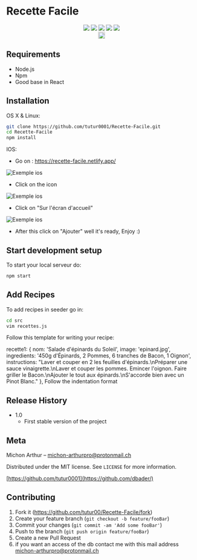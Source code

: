 # Recette Facile
<div align="center">
<img src="https://img.shields.io/badge/react%20-%2320232a.svg?&style=for-the-badge&logo=react&logoColor=%2361DAFB"/>
<img src="https://img.shields.io/badge/node.js%20-%2343853D.svg?&style=for-the-badge&logo=node.js&logoColor=white"/>
<img src="https://img.shields.io/badge/javascript%20-%23323330.svg?&style=for-the-badge&logo=javascript&logoColor=%23F7DF1E"/>
<img src="https://img.shields.io/badge/webpack%20-%238DD6F9.svg?&style=for-the-badge&logo=webpack&logoColor=black" />
<img src="https://img.shields.io/badge/firebase%20-%23039BE5.svg?&style=for-the-badge&logo=firebase"/>
</div>
<div align="center">
<a href="https://badge.fury.io/js/react"><img src="https://badge.fury.io/js/react.svg" alt="npm version" height="18"></a>
</div>

## Requirements

* Node.js 
* Npm
* Good base in React



## Installation

OS X & Linux:

```sh
git clone https://github.com/tutur0001/Recette-Facile.git
cd Recette-Facile
npm install 
```
IOS: 
* Go on :
https://recette-facile.netlify.app/

<img src = "readmeSource/photo2.jpg" title = "google logo" alt = "Exemple ios">

* Click on the icon

<img src = "readmeSource/photo1.jpg" title = "google logo" alt = "Exemple ios">

 * Click on "Sur l'écran d'accueil" 
 
<img src = "readmeSource/photo3.jpg" title = "google logo" alt = "Exemple ios">

* After this click on "Ajouter" 
well it's ready, Enjoy :)
 

## Start development setup

To start your local serveur do:

```sh
npm start
```

## Add Recipes
To add recipes in seeder go in:
```sh
cd src
vim recettes.js 
```
Follow this template for writing your recipe:

  recette1: {
nom: 'Salade d\'épinards du Soleil',
image: 'epinard.jpg',
ingredients: '450g d\'Épinards, 2 Pommes, 6 tranches de Bacon, 1 Oignon',
instructions: "Laver et couper en 2 les feuilles d'épinards.\nPréparer une sauce vinaigrette.\nLaver et couper les pommes. Emincer l'oignon. Faire griller le Bacon.\nAjouter le tout aux épinards.\nS'accorde bien avec un Pinot Blanc."
},
Follow the indentation format


## Release History

* 1.0
    * First stable version of the project


## Meta

Michon Arthur – michon-arthurpro@protonmail.ch

Distributed under the MIT license. See ``LICENSE`` for more information.

[https://github.com/tutur0001](https://github.com/dbader/)

## Contributing

1. Fork it (<https://github.com/tutur00/Recette-Facile/fork>)
2. Create your feature branch (`git checkout -b feature/fooBar`)
3. Commit your changes (`git commit -am 'Add some fooBar'`)
4. Push to the branch (`git push origin feature/fooBar`)
5. Create a new Pull Request
6. if you want an access of the db contact me with this mail address michon-arthurpro@protonmail.ch

<!--stackedit_data:
eyJoaXN0b3J5IjpbLTIwNzQyMzE4OTYsLTE1Nzk0MjcyNjcsLT
IxNTk4OTc3Miw3NzcwOTg4OTQsNzI2OTEwNjMyLDE1ODAzNjU4
OTgsMzYwMDk5Mjg3LC0xNjM2MDgzODUwLDExNTEyNTEzNjcsMj
IyNDE1MzIxLDMxNTAxODYyMCwtNTU4NDAzMzY4LC00MzMyNzY1
OTQsMzQzMjEwODIwLC03MzgyNTY0NDgsLTEwMjEzMjEzNDEsMT
UzNjcyNzk0MCwxMjQ3NjA2MjYyLC0yMDg4NzQ2NjEyLC0zMzI0
NTUzNjNdfQ==
-->
